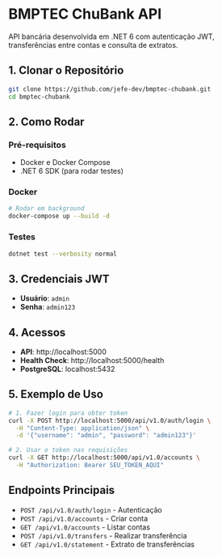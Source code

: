 # BMPTEC ChuBank API

API bancária desenvolvida em .NET 6 com autenticação JWT, transferências entre contas e consulta de extratos.

## 1. Clonar o Repositório

```bash
git clone https://github.com/jefe-dev/bmptec-chubank.git
cd bmptec-chubank
```

## 2. Como Rodar

### Pré-requisitos

- Docker e Docker Compose
- .NET 6 SDK (para rodar testes)

### Docker

```bash
# Rodar em background
docker-compose up --build -d
```

### Testes

```bash
dotnet test --verbosity normal
```

## 3. Credenciais JWT

- **Usuário**: `admin`
- **Senha**: `admin123`

## 4. Acessos

- **API**: http://localhost:5000
- **Health Check**: http://localhost:5000/health
- **PostgreSQL**: localhost:5432

## 5. Exemplo de Uso

```bash
# 1. Fazer login para obter token
curl -X POST http://localhost:5000/api/v1.0/auth/login \
  -H "Content-Type: application/json" \
  -d '{"username": "admin", "password": "admin123"}'

# 2. Usar o token nas requisições
curl -X GET http://localhost:5000/api/v1.0/accounts \
  -H "Authorization: Bearer SEU_TOKEN_AQUI"
```

## Endpoints Principais

- `POST /api/v1.0/auth/login` - Autenticação
- `POST /api/v1.0/accounts` - Criar conta
- `GET /api/v1.0/accounts` - Listar contas
- `POST /api/v1.0/transfers` - Realizar transferência
- `GET /api/v1.0/statement` - Extrato de transferências
